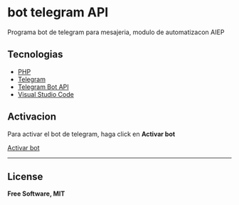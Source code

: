 # bot telegram API

Programa bot de telegram para mesajeria, modulo de automatizacon AIEP

## Tecnologias
- [PHP](https://www.php.net/)
- [Telegram](https://telegram.org/)
- [Telegram Bot API](https://core.telegram.org/bots/api)
- [Visual Studio Code](https://code.visualstudio.com/)


## Activacion

Para activar el bot de telegram, haga click en **Activar bot**
    
[Activar bot](https://api.telegram.org/bot6024389131:AAEFZNhv9-A95f0eQNezYs7rJ8gNwlonmaw/setWebhook?url=https://example.com/bot.php)

----

## License

**Free Software, MIT**